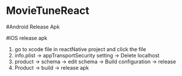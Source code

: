# MovieTuneReact

#Android Release Apk


#IOS release apk
1. go to xcode file in reactNative project and click the file 
2. info.plist -> appTransportSecurity setting -> Delete localhost
3. product -> schema -> edit schema -> Build configuration -> release 
4. Product -> build -> release apk
